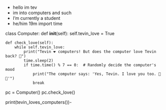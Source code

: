- hello im tev
- im into computers and such
-  I’m currently a student
- he/him 19m
import time

class Computer:
    def __init__(self):
        self.tevin_love = True

    def check_love(self):
        while self.tevin_love:
            print("Tevin ❤️ computers! But does the computer love Tevin back? 🤔")
            time.sleep(2)
            if time.time() % 7 == 0:  # Randomly decide the computer's mood
                print("The computer says: 'Yes, Tevin. I love you too. 🤖💙'")
                break

pc = Computer()
pc.check_love()

print(tevin_loves_computers())- 


